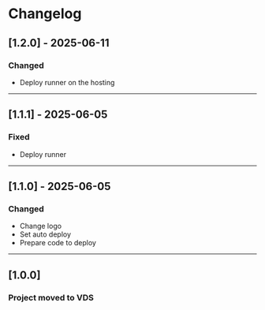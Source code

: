 # Changelog

## [1.2.0] - 2025-06-11
### Changed
* Deploy runner on the hosting

---

## [1.1.1] - 2025-06-05
### Fixed
* Deploy runner

---

## [1.1.0] - 2025-06-05
### Changed
* Change logo
* Set auto deploy
* Prepare code to deploy

---

## [1.0.0]
### Project moved to VDS